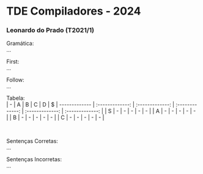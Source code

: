 ﻿# TDE Compiladores - 2024

### Leonardo do Prado (T2021/1)

Gramática: <br/>
...

First: <br/>
...

Follow: <br/>
...

Tabela: <br/>
| - | A      | B      | C      | D      | $ 
| ------------- | :-------------: | :-------------: |  :-------------: |   :-------------: |   :-------------: |
| S | -      | - | - | -      | - |
| A | - | -      | -      | -      | - |
| B | - | -      | -   | -    | - |
| C | -      | - | -      | -      | - |

<br/>

Sentenças Corretas: <br/>
...

Sentenças Incorretas: <br/>
...
